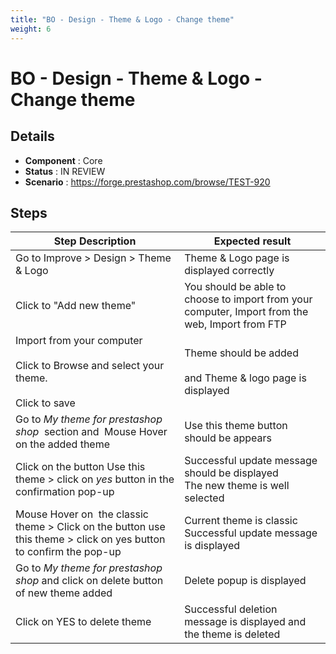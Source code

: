 ```yaml
---
title: "BO - Design - Theme & Logo - Change theme"
weight: 6
---
```


# BO - Design - Theme & Logo - Change theme
## Details
* **Component** : Core
* **Status** : IN REVIEW
* **Scenario** : https://forge.prestashop.com/browse/TEST-920

## Steps
| Step Description | Expected result |
| ----- | ----- |
| Go to Improve > Design > Theme & Logo | Theme & Logo page is displayed correctly |
| Click to "Add new theme" | You should be able to choose to import from your computer, Import from the web, Import from FTP |
| Import from your computer<br><br>Click to Browse and select your theme.<br><br>Click to save | Theme should be added<br><br>and Theme & logo page is displayed |
| Go to _My theme for prestashop shop_  section and  Mouse Hover on the added theme | Use this theme button should be appears |
| Click on the button Use this theme > click on *yes* button in the confirmation pop-up | Successful update message should be displayed<br>The new theme is well selected |
| Mouse Hover on  the classic theme > Click on the button use this theme > click on yes button to confirm the pop-up | Current theme is classic <br>Successful update message is displayed |
| Go to _My theme for prestashop shop_ and click on delete button of new theme added | Delete popup is displayed |
| Click on YES to delete theme | Successful deletion message is displayed and the theme is deleted |
